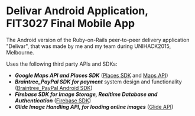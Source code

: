 # Delivar Android Application, FIT3027 Final Mobile App
The Android version of the Ruby-on-Rails peer-to-peer delivery application "Delivar", that was made by me and my team during UNIHACK2015, Melbourne.

Uses the following third party APIs and SDKs:
- ***Google Maps API and Places SDK*** (<a href="https://developers.google.com/places/android-api/autocomplete">Places SDK</a> and <a href="https://developers.google.com/maps/documentation/android-sdk/intro">Maps API</a>)
- ***Braintree_PayPal SDK for payment*** system design and functionality (<a href="https://developers.braintreepayments.com/guides/paypal/overview/android/v2">Braintree_PayPal Android SDK</a>)
- ***Firebase SDK for Image Storage, Realtime Database and Authentication*** (<a href="https://firebase.google.com/">Firebase SDK</a>)
- ***Glide Image Handling API, for loading online images*** (<a href="bumptech.gitub.io/glide">Glide API</a>)
